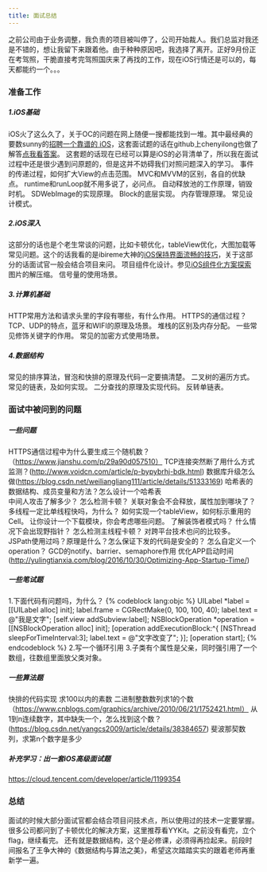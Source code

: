 ```yaml
---
title: 面试总结
---
```

之前公司由于业务调整，我负责的项目被叫停了，公司开始裁人。我们总监对我还是不错的，想让我留下来跟着他。由于种种原因吧，我选择了离开。正好9月份正在考驾照，干脆直接考完驾照国庆来了再找的工作，现在iOS行情还是可以的，每天都能约一个。。。
<!--more-->

### 准备工作
##### 1.iOS基础
iOS火了这么久了，关于OC的问题在网上随便一搜都能找到一堆。其中最经典的要数sunny的[招聘一个靠谱的 iOS](https://blog.sunnyxx.com/2015/07/04/ios-interview/)，这套面试题的话在github上chenyilong也做了解答[点我看答案](https://github.com/ChenYilong/iOSInterviewQuestions/blob/master/01%E3%80%8A%E6%8B%9B%E8%81%98%E4%B8%80%E4%B8%AA%E9%9D%A0%E8%B0%B1%E7%9A%84iOS%E3%80%8B%E9%9D%A2%E8%AF%95%E9%A2%98%E5%8F%82%E8%80%83%E7%AD%94%E6%A1%88/%E3%80%8A%E6%8B%9B%E8%81%98%E4%B8%80%E4%B8%AA%E9%9D%A0%E8%B0%B1%E7%9A%84iOS%E3%80%8B%E9%9D%A2%E8%AF%95%E9%A2%98%E5%8F%82%E8%80%83%E7%AD%94%E6%A1%88%EF%BC%88%E4%B8%8A%EF%BC%89.md)。
这套题的话现在已经可以算是iOS的必背清单了，所以我在面试过程中还是很少遇到问原题的，但是这并不妨碍我们对照问题深入的学习。
事件的传递过程，如何扩大View的点击范围。
MVC和MVVM的区别，各自的优缺点。
runtime和runLoop就不用多说了，必问点。
自动释放池的工作原理，销毁时机。
SDWebImage的实现原理。
Block的底层实现。
内存管理原理。
常见设计模式。
##### 2.iOS深入
这部分的话也是个老生常谈的问题，比如卡顿优化，tableView优化，大图加载等常见问题。这个的话我看的是ibireme大神的[iOS保持界面流畅的技巧](https://blog.ibireme.com/2015/11/12/smooth_user_interfaces_for_ios/)，关于这部分的话面试官一般会结合项目来问。
项目组件化设计。参见[iOS组件化方案探索](https://blog.cnbang.net/tech/3080/)
图片的解压缩。
信号量的使用场景。
##### 3.计算机基础
HTTP常用方法和请求头里的字段有哪些，有什么作用。
HTTPS的通信过程？
TCP、UDP的特点，蓝牙和WIFI的原理及场景。
堆栈的区别及内存分配。
一些常见修饰关键字的作用。
常见的加密方式使用场景。
##### 4.数据结构
常见的排序算法，冒泡和快排的原理及代码一定要搞清楚。
二叉树的遍历方式。
常见的链表，及如何实现。
二分查找的原理及实现代码。
反转单链表。

### 面试中被问到的问题
##### 一些问题
HTTPS通信过程中为什么要生成三个随机数？（https://www.jianshu.com/p/29a90d057510）
TCP连接突然断了用什么方式监测？(http://www.voidcn.com/article/p-bypybrhj-bdk.html)
数据库升级怎么做(https://blog.csdn.net/weiliangliang111/article/details/51333169)
哈希表的数据结构、成员变量和方法？怎么设计一个哈希表  
中间人攻击了解多少？
怎么检测卡顿？
关联对象会不会释放，属性加到哪块了？
多线程一定比单线程快吗，为什么？
如何实现一个tableView，如何标示重用的Cell。
让你设计一个下载模块，你会考虑哪些问题。
了解装饰者模式吗？
什么情况下会出现野指针？
怎么检测主线程卡顿？
对跨平台技术也问的比较多。
JSPath使用过吗？原理是什么？怎么保证下发的代码是安全的？
怎么自定义一个operation？
GCD的notify、barrier、semaphore作用
优化APP启动时间(http://yulingtianxia.com/blog/2016/10/30/Optimizing-App-Startup-Time/)
##### 一些笔试题
1.下面代码有问题吗，为什么？
{% codeblock lang:objc %}
    UILabel *label = [[UILabel alloc] init];
    label.frame = CGRectMake(0, 100, 100, 40);
    label.text = @"我是文字";
    [self.view addSubview:label];
    NSBlockOperation *operation = [[NSBlockOperation alloc] init];
    [operation addExecutionBlock:^{
        [NSThread sleepForTimeInterval:3];
        label.text = @"文字改变了";
    }];
    [operation start];
{% endcodeblock %}
2.写一个循环引用
3.子类有个属性是父亲，同时强引用了一个数组，往数组里面放父类对象。
##### 一些算法题
快排的代码实现
求100以内的素数
二进制整数数列求1的个数（https://www.cnblogs.com/graphics/archive/2010/06/21/1752421.html）
从1到n连续数字，其中缺失一个，怎么找到这个数？(https://blog.csdn.net/yangcs2009/article/details/38384657)
斐波那契数列，求第n个数字是多少
##### 补充学习：出一套iOS高级面试题
https://cloud.tencent.com/developer/article/1199354


### 总结
面试的时候大部分面试官都会结合项目问技术点，所以使用过的技术一定要掌握。
很多公司都问到了卡顿优化的解决方案，这里推荐看YYKit。之前没有看完，立个flag，继续看完。
还有就是数据结构，这个是必修课，必须得再捡起来。前段时间报名了王争大神的《数据结构与算法之美》，希望这次踏踏实实的跟着老师再重新学一遍。

